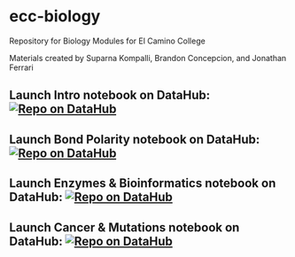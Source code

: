 # ecc-biology

Repository for Biology Modules for El Camino College

Materials created by Suparna Kompalli, Brandon Concepcion, and Jonathan Ferrari

## Launch Intro notebook on DataHub: [![Repo on DataHub](https://img.shields.io/badge/Launch-El%20Camino%20College%20Datahub-blue.svg)](https://elcamino.cloudbank.2i2c.cloud/hub/user-redirect/git-pull?repo=https%3A%2F%2Fgithub.[…]2Fecc-biology&urlpath=tree%2Fecc-biology%2Fintro.ipynb)

## Launch Bond Polarity notebook on DataHub: [![Repo on DataHub](https://img.shields.io/badge/Launch-El%20Camino%20College%20Datahub-blue.svg)](https://elcamino.cloudbank.2i2c.cloud/hub/user-redirect/git-pull?repo=https%3A%2F%2Fgithub.[…]th=tree%2Fecc-biology%2Fpolarity%2Fbond_polarity.ipynb)

## Launch Enzymes & Bioinformatics notebook on DataHub: [![Repo on DataHub](https://img.shields.io/badge/Launch-El%20Camino%20College%20Datahub-blue.svg)](https://elcamino.cloudbank.2i2c.cloud/hub/user-redirect/git-pull?repo=https%3A%2F%2Fgithub.[…]2Fecc-biology%2Fenzymes%2Fenzymes_bioinformatics.ipynb)

## Launch Cancer & Mutations notebook on DataHub: [![Repo on DataHub](https://img.shields.io/badge/Launch-El%20Camino%20College%20Datahub-blue.svg)](https://elcamino.cloudbank.2i2c.cloud/hub/user-redirect/git-pull?repo=https%3A%2F%2Fgithub.[…]cc-biology%2Fcancer_mutations%2Fcancer_mutations.ipynb)